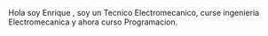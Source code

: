 Hola soy Enrique , soy un Tecnico Electromecanico, curse ingenieria Electromecanica y ahora curso Programacion.
